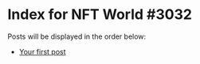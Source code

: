 # Index for NFT World #3032
Posts will be displayed in the order below:

- [Your first post](./001-first.md)

